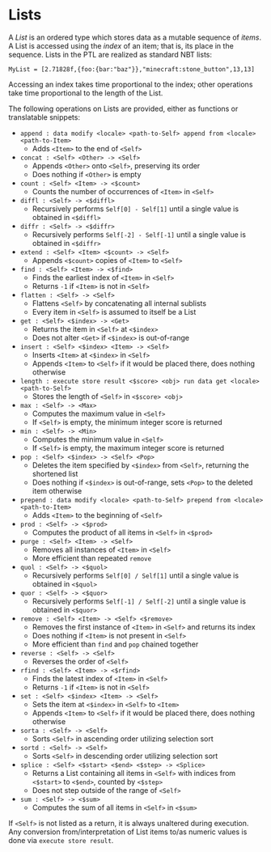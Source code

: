 # Lists

A _List_ is an ordered type which stores data as a mutable sequence of _items_. A List is accessed using the _index_ of an item; that is, its place in the sequence. Lists in the PTL are realized as standard NBT lists:
```
MyList = [2.71828f,{foo:{bar:"baz"}},"minecraft:stone_button",13,13]
```
Accessing an index takes time proportional to the index; other operations take time proportional to the length of the List.

The following operations on Lists are provided, either as functions or translatable snippets:
* `append : data modify <locale> <path-to-Self> append from <locale> <path-to-Item>`
  * Adds `<Item>` to the end of `<Self>`
* `concat : <Self> <Other> -> <Self>`
  * Appends `<Other>` onto `<Self>`, preserving its order
  * Does nothing if `<Other>` is empty
* `count : <Self> <Item> -> <$count>`
  * Counts the number of occurrences of `<Item>` in `<Self>`
* `diffl : <Self> -> <$diffl>`
  * Recursively performs `Self[0] - Self[1]` until a single value is obtained in `<$diffl>`
* `diffr : <Self> -> <$diffr>`
  * Recursively performs `Self[-2] - Self[-1]` until a single value is obtained in `<$diffr>`
* `extend : <Self> <Item> <$count> -> <Self>`
  * Appends `<$count>` copies of `<Item>` to `<Self>`
* `find : <Self> <Item> -> <$find>`
  * Finds the earliest index of `<Item>` in `<Self>`
  * Returns `-1` if `<Item>` is not in `<Self>`
* `flatten : <Self> -> <Self>`
  * Flattens `<Self>` by concatenating all internal sublists
  * Every item in `<Self>` is assumed to itself be a List
* `get : <Self> <$index> -> <Get>`
  * Returns the item in `<Self>` at `<$index>`
  * Does not alter `<Get>` if `<$index>` is out-of-range
* `insert : <Self> <$index> <Item> -> <Self>`
  * Inserts `<Item>` at `<$index>` in `<Self>`
  * Appends `<Item>` to `<Self>` if it would be placed there, does nothing otherwise
* `length : execute store result <$score> <obj> run data get <locale> <path-to-Self>`
  * Stores the length of `<Self>` in `<$score> <obj>`
* `max : <Self> -> <Max>`
  * Computes the maximum value in `<Self>`
  * If `<Self>` is empty, the minimum integer score is returned
* `min : <Self> -> <Min>`
  * Computes the minimum value in `<Self>`
  * If `<Self>` is empty, the maximum integer score is returned
* `pop : <Self> <$index> -> <Self> <Pop>`
  * Deletes the item specified by `<$index>` from `<Self>`, returning the shortened list
  * Does nothing if `<$index>` is out-of-range, sets `<Pop>` to the deleted item otherwise
* `prepend : data modify <locale> <path-to-Self> prepend from <locale> <path-to-Item>`
  * Adds `<Item>` to the beginning of `<Self>`
* `prod : <Self> -> <$prod>`
  * Computes the product of all items in `<Self>` in `<$prod>`
* `purge : <Self> <Item> -> <Self>`
  * Removes all instances of `<Item>` in `<Self>`
  * More efficient than repeated `remove`
* `quol : <Self> -> <$quol>`
  * Recursively performs `Self[0] / Self[1]` until a single value is obtained in `<$quol>`
* `quor : <Self> -> <$quor>`
  * Recursively performs `Self[-1] / Self[-2]` until a single value is obtained in `<$quor>`
* `remove : <Self> <Item> -> <Self> <$remove>`
  * Removes the first instance of `<Item>` in `<Self>` and returns its index
  * Does nothing if `<Item>` is not present in `<Self>`
  * More efficient than `find` and `pop` chained together
* `reverse : <Self> -> <Self>`
  * Reverses the order of `<Self>`
* `rfind : <Self> <Item> -> <$rfind>`
  * Finds the latest index of `<Item>` in `<Self>`
  * Returns `-1` if `<Item>` is not in `<Self>`
* `set : <Self> <$index> <Item> -> <Self>`
  * Sets the item at `<$index>` in `<Self>` to `<Item>`
  * Appends `<Item>` to `<Self>` if it would be placed there, does nothing otherwise
* `sorta : <Self> -> <Self>`
  * Sorts `<Self>` in ascending order utilizing selection sort
* `sortd : <Self> -> <Self>`
  * Sorts `<Self>` in descending order utilizing selection sort
* `splice : <Self> <$start> <$end> <$step> -> <Splice>`
  * Returns a List containing all items in `<Self>` with indices from `<$start>` to `<$end>`, counted by `<$step>`
  * Does not step outside of the range of `<Self>`
* `sum : <Self> -> <$sum>`
  * Computes the sum of all items in `<Self>` in `<$sum>`

If `<Self>` is not listed as a return, it is always unaltered during execution. Any conversion from/interpretation of List items to/as numeric values is done via `execute store result`.
